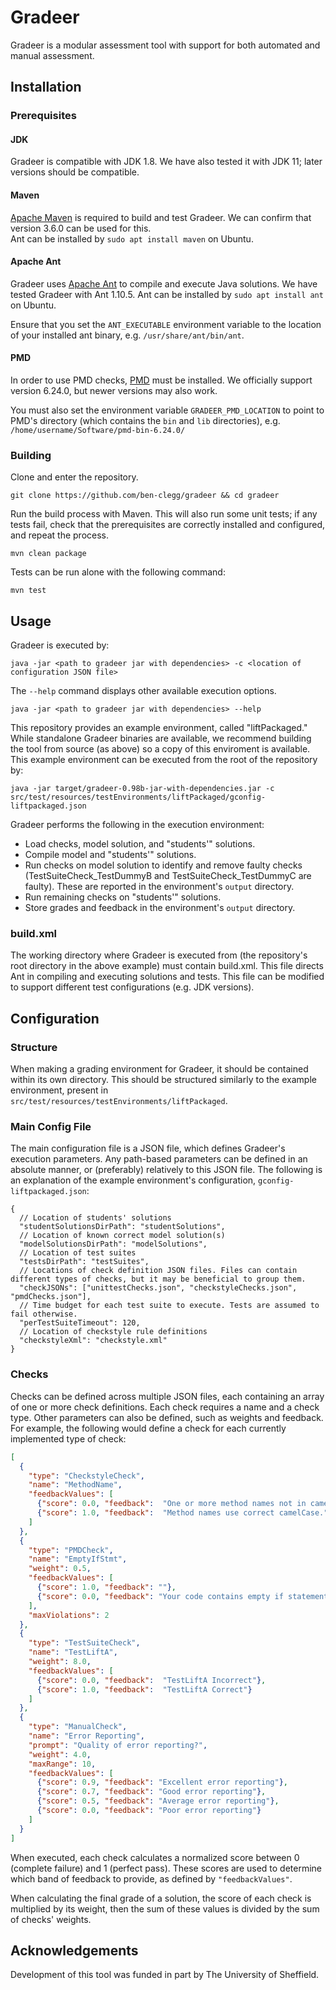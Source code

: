 # Gradeer

Gradeer is a modular assessment tool with support for both automated and manual assessment. 

## Installation

### Prerequisites

#### JDK

Gradeer is compatible with JDK 1.8. We have also tested it with JDK 11; later versions should be compatible.

#### Maven

[Apache Maven](https://maven.apache.org/) is required to build and test Gradeer. We can confirm that version 3.6.0 can be used for this.  
Ant can be installed by `sudo apt install maven` on Ubuntu.

#### Apache Ant

Gradeer uses [Apache Ant](https://ant.apache.org/) to compile and execute Java solutions. We have tested Gradeer with Ant 1.10.5.
Ant can be installed by `sudo apt install ant` on Ubuntu.

Ensure that you set the `ANT_EXECUTABLE` environment variable to the location of your installed ant binary, e.g. `/usr/share/ant/bin/ant`.

#### PMD

In order to use PMD checks, [PMD](https://github.com/pmd/pmd/releases/tag/pmd_releases%2F6.24.0) must be installed. We officially support version 6.24.0, but newer versions may also work.

You must also set the environment variable `GRADEER_PMD_LOCATION` to point to PMD's directory (which contains the `bin` and `lib` directories), e.g. `/home/username/Software/pmd-bin-6.24.0/`

### Building

Clone and enter the repository.
```shell script
git clone https://github.com/ben-clegg/gradeer && cd gradeer
```

Run the build process with Maven. This will also run some unit tests; if any tests fail, check that the prerequisites are correctly installed and configured, and repeat the process.
```shell script
mvn clean package
```

Tests can be run alone with the following command:
```shell script
mvn test
```

## Usage

Gradeer is executed by:
```shell script
java -jar <path to gradeer jar with dependencies> -c <location of configuration JSON file>
```

The `--help` command displays other available execution options.
```shell script
java -jar <path to gradeer jar with dependencies> --help
```

This repository provides an example environment, called "liftPackaged." While standalone Gradeer binaries are available, we recommend building the tool from source (as above) so a copy of this enviroment is available.
This example environment can be executed from the root of the repository by:

```shell script
java -jar target/gradeer-0.98b-jar-with-dependencies.jar -c src/test/resources/testEnvironments/liftPackaged/gconfig-liftpackaged.json
```

Gradeer performs the following in the execution environment:
- Load checks, model solution, and "students'" solutions.
- Compile model and "students'" solutions.
- Run checks on model solution to identify and remove faulty checks (TestSuiteCheck_TestDummyB and TestSuiteCheck_TestDummyC are faulty). These are reported in the environment's `output` directory.
- Run remaining checks on "students'" solutions.
- Store grades and feedback in the environment's `output` directory.

### build.xml
The working directory where Gradeer is executed from (the repository's root directory in the above example) must contain build.xml.
This file directs Ant in compiling and executing solutions and tests.
This file can be modified to support different test configurations (e.g. JDK versions).

## Configuration

### Structure

When making a grading environment for Gradeer, it should be contained within its own directory. This should be structured similarly to the example environment, present in `src/test/resources/testEnvironments/liftPackaged`.

### Main Config File

The main configuration file is a JSON file, which defines Gradeer's execution parameters. 
Any path-based parameters can be defined in an absolute manner, or (preferably) relatively to this JSON file.
The following is an explanation of the example environment's configuration, `gconfig-liftpackaged.json`:
```
{
  // Location of students' solutions
  "studentSolutionsDirPath": "studentSolutions",
  // Location of known correct model solution(s)
  "modelSolutionsDirPath": "modelSolutions",
  // Location of test suites
  "testsDirPath": "testSuites",
  // Locations of check definition JSON files. Files can contain different types of checks, but it may be beneficial to group them.
  "checkJSONs": ["unittestChecks.json", "checkstyleChecks.json", "pmdChecks.json"],
  // Time budget for each test suite to execute. Tests are assumed to fail otherwise.
  "perTestSuiteTimeout": 120,
  // Location of checkstyle rule definitions
  "checkstyleXml": "checkstyle.xml"
}
```

### Checks

Checks can be defined across multiple JSON files, each containing an array of one or more check definitions.
Each check requires a name and a check type. Other parameters can also be defined, such as weights and feedback.
For example, the following would define a check for each currently implemented type of check:
```json
[
  {
    "type": "CheckstyleCheck",
    "name": "MethodName",
    "feedbackValues": [
      {"score": 0.0, "feedback":  "One or more method names not in camelCase."},
      {"score": 1.0, "feedback":  "Method names use correct camelCase."}
    ]
  },
  {
    "type": "PMDCheck",
    "name": "EmptyIfStmt",
    "weight": 0.5,
    "feedbackValues": [
      {"score": 1.0, "feedback": ""},
      {"score": 0.0, "feedback": "Your code contains empty if statements. This should be avoided as it reduces readability."}
    ],
    "maxViolations": 2
  },
  {
    "type": "TestSuiteCheck",
    "name": "TestLiftA",
    "weight": 8.0,
    "feedbackValues": [
      {"score": 0.0, "feedback":  "TestLiftA Incorrect"},
      {"score": 1.0, "feedback":  "TestLiftA Correct"}
    ]
  },
  {
    "type": "ManualCheck",
    "name": "Error Reporting",
    "prompt": "Quality of error reporting?",
    "weight": 4.0,
    "maxRange": 10,
    "feedbackValues": [
      {"score": 0.9, "feedback": "Excellent error reporting"},
      {"score": 0.7, "feedback": "Good error reporting"},
      {"score": 0.5, "feedback": "Average error reporting"},
      {"score": 0.0, "feedback": "Poor error reporting"}
    ]
  }
]
```

When executed, each check calculates a normalized score between 0 (complete failure) and 1 (perfect pass).
These scores are used to determine which band of feedback to provide, as defined by `"feedbackValues"`.

When calculating the final grade of a solution, the score of each check is multiplied by its weight, then the sum of these values is divided by the sum of checks' weights. 

## Acknowledgements 

Development of this tool was funded in part by The University of Sheffield.